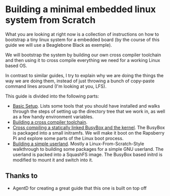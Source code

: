 # Building a minimal embedded linux system from Scratch

What you are looking at right now is a collection of instructions on how to
bootstrap a tiny linux system for a embedded board (by the course of this
guide we will use a Beaglebone Black as exemple).

We will bootstrap the system by building our own cross compiler toolchain
and then using it to cross compile everything we need for a working Linux
based OS.

In contrast to similar guides, I try to explain why we are doing the things
the way we are doing them, instead of just throwing a bunch of copy-paste
command lines around (I'm looking at you, LFS).

This guide is divided into the following parts:

* [Basic Setup](scripts/setup.md). Lists some tools that you should have
  installed and walks through the steps of setting up the directory tree that
  we work in, as well as a few handy environment variables.
* [Building a cross compiler toolchain](scripts/crosscc.md).
* [Cross compiling a statically linked BusyBox and the kernel](scripts/kernel.md).
  The BusyBox is packaged into a small initramfs. We will make it boot on the
  Rapsberry Pi and explore some parts of the Linux boot process.
* [Building a simple userland](scripts/basic_usr.md). Mostly a
  Linux-From-Scratch-Style walkthrough to building some packages for a simple
  GNU userland. The userland is packed into a SquashFS image. The BusyBox
  based initrd is modified to mount it and switch into it.

## Thanks to

- AgentD for creating a great guide that this one is built on top off
